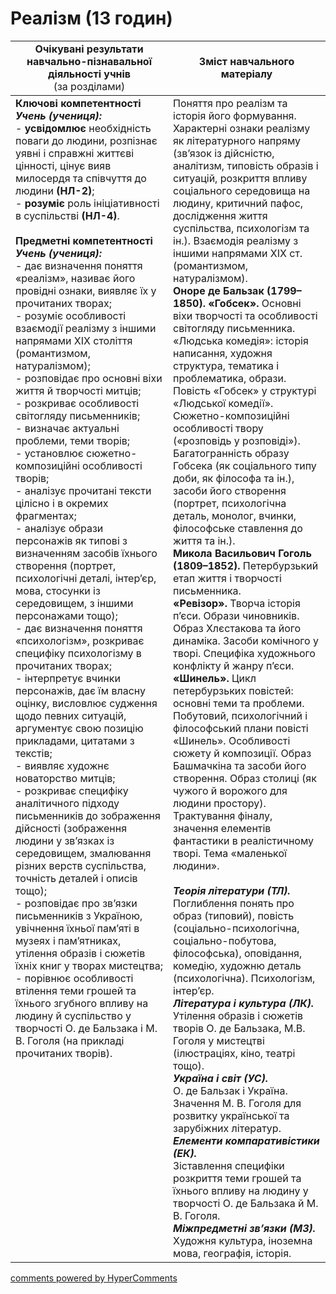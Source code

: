 <div id="hypercomments_widget" class="js-hypercomments-widget invisible"></div>

# Реалізм (13 годин)

<table>
  <tr>
    <td width="50%" align="center"><b>Очікувані результати навчально-пізнавальної діяльності учнів</b><br>
(за розділами)</td>
    <td width="50%" align="center"><b>Зміст навчального матеріалу</b></td>
  </tr>
<tbody>
  <tr>
    <td width="50%" style="vertical-align:top !important;">
<b>Ключові компетентності</b><br>
<i><b>Учень (учениця):</b></i><br>
- <b>усвідомлює</b> необхідність поваги до людини, розпізнає уявні і справжні життєві цінності, цінує вияв милосердя та співчуття до людини <b>(НЛ-2)</b>;<br>
- <b>розуміє</b> роль ініціативності в суспільстві <b>(НЛ-4)</b>.<br>
<br>
<b>Предметні компетентності</b><br>
<b><i>Учень (учениця):</i></b><br>
- дає визначення поняття «реалізм», називає його провідні ознаки, виявляє їх у прочитаних творах;<br>
- розуміє особливості взаємодії реалізму з іншими напрямами XIX століття (романтизмом, натуралізмом);<br>
- розповідає про основні віхи життя й творчості митців;<br>
- розкриває особливості світогляду письменників;<br>
- визначає актуальні проблеми, теми творів;<br>
- установлює сюжетно-композиційні особливості творів;<br>
- аналізує прочитані тексти цілісно і в окремих фрагментах;<br>
- аналізує образи персонажів як типові з визначенням засобів їхнього створення (портрет, психологічні деталі, інтер’єр, мова, стосунки із середовищем, з іншими персонажами тощо);<br>
- дає визначення поняття «психологізм», розкриває специфіку психологізму в прочитаних творах;<br>
- інтерпретує вчинки персонажів, дає їм власну оцінку, висловлює судження щодо певних ситуацій, аргументує свою позицію прикладами, цитатами з текстів;<br>
- виявляє художнє новаторство митців;<br>
- розкриває специфіку аналітичного підходу письменників до зображення дійсності (зображення людини у зв’язках із середовищем, змалювання різних верств суспільства, точність деталей і описів тощо);<br>
- розповідає про зв’язки письменників з Україною, увічнення їхньої пам’яті в музеях і пам’ятниках, утілення образів і сюжетів їхніх книг у творах мистецтва;<br>
- порівнює особливості втілення теми грошей та їхнього згубного впливу на людину й суспільство у творчості О. де Бальзака і М. В. Гоголя (на прикладі прочитаних творів).
</td>
    <td width="50%" style="vertical-align:top !important;">
Поняття про реалізм та історія його формування. Характерні ознаки реалізму як літературного напряму (зв’язок із дійсністю, аналітизм, типовість образів і ситуацій, розкриття впливу соціального середовища на людину, критичний пафос, дослідження життя суспільства, психологізм та ін.). Взаємодія реалізму з іншими напрямами XIX ст. (романтизмом, натуралізмом).<br>
<b>Оноре де Бальзак (1799–1850). «Гобсек».</b> Основні віхи творчості та особливості світогляду письменника. «Людська комедія»: історія написання, художня структура, тематика і проблематика, образи. Повість «Гобсек» у структурі «Людської комедії». Сюжетно-композиційні особливості твору («розповідь у розповіді»). Багатогранність образу Гобсека (як соціального типу доби, як філософа та ін.), засоби його створення (портрет, психологічна деталь, монолог, вчинки, філософське ставлення до життя та ін.).<br>
<b>Микола Васильович Гоголь (1809–1852).</b> Петербурзький етап життя і творчості письменника.<br>
<b>«Ревізор». </b>Творча історія п’єси. Образи чиновників. Образ Хлєстакова та його динаміка. Засоби комічного у творі. Специфіка художнього конфлікту й жанру п’єси.<br>
<b>«Шинель».</b> Цикл петербурзьких повістей: основні теми та проблеми. Побутовий, психологічний і філософський плани повісті «Шинель». Особливості сюжету й композиції. Образ Башмачкіна та засоби його створення. Образ столиці (як чужого й ворожого для людини простору). Трактування фіналу, значення елементів фантастики в реалістичному творі. Тема «маленької людини».<br>
<br>
<b><i>Теорія літератури (ТЛ).</i></b><br> 
Поглиблення понять про образ (типовий), повість (соціально-психологічна, соціально-побутова, філософська), оповідання, комедію, художню деталь (психологічна). Психологізм, інтер’єр.  <br>
<b><i>Література і культура (ЛК).</i></b><br> 
Утілення образів і сюжетів творів О. де Бальзака, М.В. Гоголя у мистецтві (ілюстраціях, кіно, театрі  тощо). <br>
<b><i>Україна і світ (УС).</i></b><br> 
О. де Бальзак і Україна. Значення М. В. Гоголя для розвитку української та зарубіжних літератур.<br>
<b><i>Елементи компаративістики (ЕК).</i></b><br> 
Зіставлення специфіки розкриття теми грошей та їхнього впливу на людину у творчості О. де Бальзака й М. В. Гоголя.<br>
<b><i>Міжпредметні зв’язки (МЗ).</i></b><br>
Художня культура, іноземна мова, географія, історія.
  </td>
</tbody>
</table>

<div class="js-hypercomments-container">
<a href="http://hypercomments.com" class="hc-link" title="comments widget">comments powered by HyperComments</a>
</div>
